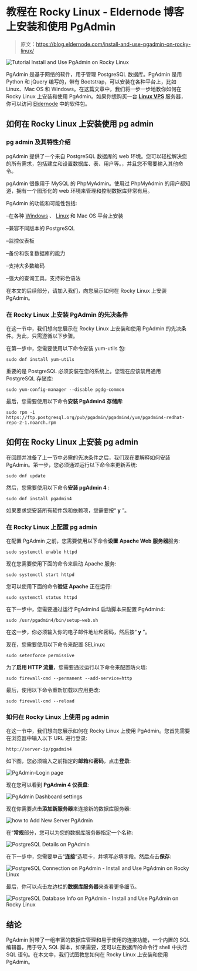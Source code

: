 # 教程在 Rocky Linux - Eldernode 博客上安装和使用 PgAdmin

> 原文：<https://blog.eldernode.com/install-and-use-pgadmin-on-rocky-linux/>

![Tutorial Install and Use PgAdmin on Rocky Linux](img/3f905ca8150f988334fb70bb8c91d5c3.png)

PgAdmin 是基于网络的软件，用于管理 PostgreSQL 数据库。PgAdmin 是用 Python 和 jQuery 编写的，带有 Bootstrap，可以安装在各种平台上，比如 Linux、Mac OS 和 Windows。在这篇文章中，我们将一步一步地教你如何在 Rocky Linux 上安装和使用 PgAdmin。如果你想购买一台 [**Linux VPS**](https://eldernode.com/linux-vps/) 服务器，你可以访问 [Eldernode](https://eldernode.com/) 中的软件包。

## **如何在 Rocky Linux 上安装使用 pg admin**

### **pg admin 及其特性介绍**

pgAdmin 提供了一个来自 PostgreSQL 数据库的 web 环境。您可以轻松解决您的所有需求，包括建立和设置数据库、表、用户等。，并且您不需要输入其他命令。

pgAdmin 很像用于 MySQL 的 PhpMyAdmin。使用过 PhpMyAdmin 的用户都知道，拥有一个图形化的 web 环境来管理和控制数据库非常有用。

PgAdmin 的功能和可能性包括:

–在各种 [Windows](https://blog.eldernode.com/tag/windows/) 、 [Linux](https://blog.eldernode.com/tag/linux/) 和 Mac OS 平台上安装

–兼容不同版本的 PostgreSQL

–监控仪表板

–备份和恢复数据库的能力

–支持大多数编码

–强大的查询工具，支持彩色语法

在本文的后续部分，请加入我们，向您展示如何在 Rocky Linux 上安装 PgAdmin。

### **在 Rocky Linux 上安装 PgAdmin 的先决条件**

在这一节中，我们想向您展示在 Rocky Linux 上安装和使用 PgAdmin 的先决条件。为此，只需遵循以下步骤。

在第一步中，您需要使用以下命令安装 yum-utils 包:

```
sudo dnf install yum-utils
```

重要的是 PostgreSQL 必须安装在您的系统上。您现在应该禁用通用 PostgreSQL 存储库:

```
sudo yum-config-manager --disable pgdg-common
```

最后，您需要使用以下命令**安装 PgAdmin4 存储库**:

```
sudo rpm -i https://ftp.postgresql.org/pub/pgadmin/pgadmin4/yum/pgadmin4-redhat-repo-2-1.noarch.rpm
```

## **如何在 Rocky Linux 上安装 pg admin**

在回顾并准备了上一节中必需的先决条件之后，我们现在要解释如何安装 PgAdmin。第一步，您必须通过运行以下命令来更新系统:

```
sudo dnf update
```

然后，您需要使用以下命令**安装 pgAdmin 4** :

```
sudo dnf install pgadmin4
```

如果要求您安装所有软件包和依赖项，您需要按“ **y** ”。

### **在 Rocky Linux 上配置 pg admin**

在配置 PgAdmin 之前，您需要使用以下命令**设置** **Apache Web 服务器**服务:

```
sudo systemctl enable httpd
```

现在您需要使用下面的命令来启动 Apache 服务:

```
sudo systemctl start httpd
```

您可以使用下面的命令**验证 Apache** 正在运行:

```
sudo systemctl status httpd
```

在下一步中，您需要通过运行 PgAdmin4 启动脚本来配置 PgAdmin4:

```
sudo /usr/pgadmin4/bin/setup-web.sh
```

在这一步，你必须输入你的电子邮件地址和密码，然后按“ **y** ”。

现在，您需要使用以下命令来配置 SELinux:

```
sudo setenforce permissive
```

为了**启用 HTTP 流量**，您需要通过运行以下命令来配置防火墙:

```
sudo firewall-cmd --permanent --add-service=http
```

最后，使用以下命令重新加载以应用更改:

```
sudo firewall-cmd --reload
```

### **如何在 Rocky Linux 上使用 pg admin**

在这一节中，我们想向您展示如何在 Rocky Linux 上使用 PgAdmin。您首先需要在浏览器中输入以下 URL 进行登录:

```
http://server-ip/pgadmin4
```

如下图，您必须输入之前指定的**邮箱**和**密码**，点击**登录**:

![PgAdmin-Login page](img/50c8dbba0872209fb8a0b48fb0323cf8.png)

现在您可以看到 **PgAdmin 4 仪表盘**:

![PgAdmin Dashboard settings](img/1c0e3b2b57e3529b4a6fcdc3c14430f5.png)

现在你需要点击**添加新服务器**来连接新的数据库服务器:

![how to Add New Server PgAdmin](img/5409b286ab9da6b37e3e68f9edbd8e1a.png)

在“**常规**部分，您可以为您的数据库服务器指定一个名称:

![PostgreSQL Details on PgAdmin](img/5cd5c82b419dfba45871f11421248bd7.png)

在下一步中，您需要单击“**连接**”选项卡，并填写必填字段。然后点击**保存**:

![PostgreSQL Connection on PgAdmin - Install and Use PgAdmin on Rocky Linux](img/ccdf3dc90d252f3314e8a7a8bbce2c7b.png)

最后，你可以点击左边栏的**数据库服务器**来查看更多细节。

![PostgreSQL Database Info on PgAdmin - Install and Use PgAdmin on Rocky Linux](img/f3d53809f6897ba15d9eea214c81f179.png)

## 结论

PgAdmin 附带了一组丰富的数据库管理和易于使用的连接功能，一个内置的 SQL 编辑器，用于导入 SQL 脚本，如果需要，还可以在数据库的命令行 shell 中执行 SQL 语句。在本文中，我们试图教您如何在 Rocky Linux 上安装和使用 PgAdmin。